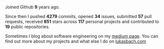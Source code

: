 Joined Github **9** years ago.

Since then I pushed **4279** commits, opened **34** issues, submitted **57** pull requests, received **851** stars across **117** personal projects and contributed to **19** public repositories.

Sometimes I blog about software engineering on my [medium page](https://medium.com/@lukasbach). You can find out more about my projects and what else I do on [lukasbach.com](https://lukasbach.com)
